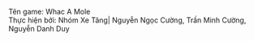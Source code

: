 Tên game: Whac A Mole <br/>
Thực hiện bởi: Nhóm Xe Tăng| Nguyễn Ngọc Cường, Trần Minh Cường, Nguyễn Danh Duy


